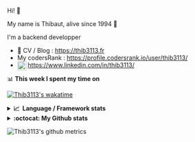 Hi! 👋

My name is Thibaut, alive since 1994 🍷

I'm a backend developper

-   📝 CV / Blog : https://thib3113.fr
-   My codersRank : https://profile.codersrank.io/user/thib3113/
-   <a href="https://www.linkedin.com/in/thib3113/"><img align="left" alt="Thib3113's Linkedin" width="21px" src="https://img.icons8.com/color/48/linkedin.png" /></a> https://www.linkedin.com/in/thib3113/

📊 **This week I spent my time on**

[![Thib3113's wakatime](https://github-readme-stats.vercel.app/api/wakatime?username=thib3113&layout=default&theme=dracula&langs_count=6&hide_title=true&hide_border=true)](https://wakatime.com/@thib3113)

<details>
  <summary><b>📈&nbsp;&nbsp;Language&nbsp;/&nbsp;Framework stats</b></summary>
  <br/>  
  <a href='https://profile.codersrank.io/user/thib3113/'>
  <img src='http://cr-skills-chart-widget.azurewebsites.net/api/api?username=thib3113&padding=30&skills=php,batchfile,javascript,less,mysql,reactjs,scss,shell,typescript,vue'>
  </a>
</details>

<details>
  <summary><b>:octocat: My Github stats</b></summary>
  <br/>  
  
  <img src="https://github-readme-stats.vercel.app/api?username=thib3113&theme=dracula&show_icons=true&" alt="Thib3113's GitHub stats" />

<!--START_SECTION:activity-->

1. 🗣 Commented on [#7415](https://github.com/pnpm/pnpm/issues/7415#issuecomment-1858811661) in [pnpm/pnpm](https://github.com/pnpm/pnpm)
2. 🗣 Commented on [#7415](https://github.com/pnpm/pnpm/issues/7415#issuecomment-1858799282) in [pnpm/pnpm](https://github.com/pnpm/pnpm)
3. 🚀 Published release [v1.2.1](https://github.com/spailybot/moleculer-auto-openapi/releases/tag/v1.2.1) in [spailybot/moleculer-auto-openapi](https://github.com/spailybot/moleculer-auto-openapi)
4. ❗ Opened issue [#7415](https://github.com/pnpm/pnpm/issues/7415) in [pnpm/pnpm](https://github.com/pnpm/pnpm)
5. 🗣 Commented on [#208](https://github.com/vercel/ms/issues/208#issuecomment-1851180325) in [vercel/ms](https://github.com/vercel/ms)
 <!--END_SECTION:activity-->

</details>

![Thib3113's github metrics](https://gist.githubusercontent.com/thib3113/83a96e16f8bca103f1b0e376186c66ec/raw/github-metrics.svg)
